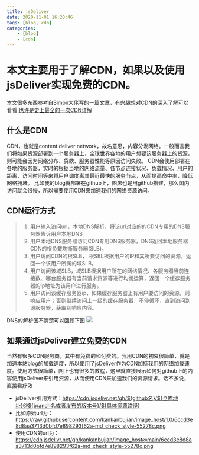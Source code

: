 ```yaml
---
title: jsDeliver 
date: 2020-11-01 16:20:46
tags: [blog, cdn]
categories:
    - [blog]
    - [cdn]
---
```

# 本文主要用于了解CDN，如果以及使用jsDeliver实现免费的CDN。
本文很多东西参考自Simon大佬写的一篇文章，有兴趣想对CDN的深入了解可以看看 [也许是史上最全的一次CDN详解](https://zhuanlan.zhihu.com/p/28940451)

## 什么是CDN
CDN，也就是content deliver network，故名意思，内容分发网络。一般而言我们将如果资源部署到一个服务器上，全球世界各地的用户想要该服务器上的资源，则可能会因为网络分布、贷款、服务器性能等原因访问失败。
CDN会使用部署在各地的服务器，实时的根据当地的网络流量、各节点连接状况、负载情况、用户的距离、访问时间等来将用户调度离其最近最快的服务节点，从而提高命中率，降低网络拥堵。
比如我的blog就部署在github上，图床也是用github搭建，那么国内访问就会很慢，所以需要使用CDN来加速我们的网络资源访问。

## CDN运行方式
> 1. 用户输入访问url，本地DNS解析，将该url对应的的CDN专用的DNS服务器告诉用户本地DNS。
> 2. 用户本地DNS服务器访问CDN专用DNS服务器，DNS返回本地服务器CDN的根负载均衡服务器(SLB)。
> 3. 用户访问CDN的根SLB， 根SBL根据用户的IP和其所要访问的资源，返回一个该用户所属的域SLB。
> 4. 用户访问该域SLB，域SLB根据用户所在的网络情况、各服务器当前连接数、哪台服务器有当前请求资源等进行均衡运算，返回一个缓存服务器的ip地址为该用户进行服务。
> 5. 用户访问该缓存服务器ip，如果缓存服务器上有用户要访问的资源，则响应用户；否则继续访问上一级的缓存服务器，不停循环，直到访问到源服务器，获取到响应内容。

DNS的解析图不清楚可以回顾下图
![](https://images2015.cnblogs.com/blog/464291/201707/464291-20170703113844956-354755333.jpg)

## 如果通过jsDeliver建立免费的CDN
当然有很多CDN服务商，其中有免费的和付费的。我用CDN的初衷很简单，就是加速本站blog的加载速度，所以使用了jsDeliver作为CDN加持我们的网络加载速度。使用方式很简单，网上也有很多的教程，这里就直接展示如何对github上的内容使用jsDeliver来引用资源，从而使用CDN来加速我们的资源请求。话不多说，直接看疗效

* jsDeliver引用方式：<https://cdn.jsdelivr.net/gh/${github名}/${仓库地址}@${branch名或者发布的版本号}/${具体资源路径}>
* 比如原始url为：<https://raw.githubusercontent.com/kankanbujian/image_host/1.0/6ccd3e8d8aa3713d0bfd7e898293f62a-md_check_style-55278c.png>
* 使用CDN的url为：<https://cdn.jsdelivr.net/gh/kankanbujian/image_host@main/6ccd3e8d8aa3713d0bfd7e898293f62a-md_check_style-55278c.png>

